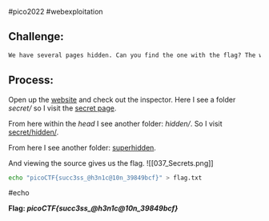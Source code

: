 #pico2022 #webexploitation 

## Challenge:
```md
We have several pages hidden. Can you find the one with the flag? The website is running [here](http://saturn.picoctf.net:61481/).
```

## Process:
Open up the [website](http://saturn.picoctf.net:61481/) and check out the inspector. Here I see a folder *secret/* so I visit the [secret page](http://saturn.picoctf.net:61481/secret/). 

From here within the *head* I see another folder: *hidden/*. So I visit [secret/hidden/](http://saturn.picoctf.net:61481/secret/hidden/).

From here I see another folder:  [superhidden](http://saturn.picoctf.net:61481/secret/hidden/superhidden/).

And viewing the source gives us the flag.
![[037_Secrets.png]]

```bash
echo "picoCTF{succ3ss_@h3n1c@10n_39849bcf}" > flag.txt
```
#echo 

**Flag: *picoCTF{succ3ss_@h3n1c@10n_39849bcf}***
